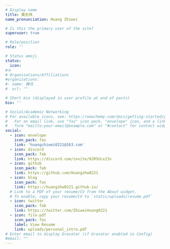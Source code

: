 ```yaml
---
# Display name
title: 黄志伟
name_pronunciation: Huang Zhiwei

# Is this the primary user of the site?
superuser: true

# Role/position
role: ''

# Status emoji
status:
  icon: 
#☕️
# Organizations/Affiliations
#organizations:
#- name: 腾讯
#  url: ""

# Short bio (displayed in user profile at end of posts)
bio: ''

# Social/Academic Networking
# For available icons, see: https://wowchemy.com/docs/getting-started/page-builder/#icons
#   For an email link, use "fas" icon pack, "envelope" icon, and a link in the
#   form "mailto:your-email@example.com" or "#contact" for contact widget.
social:
  - icon: envelope
    icon_pack: fas
    link: 'huangzhiwei0221@163.com'
  - icon: discord
    icon_pack: fab
    link: https://discord.com/invite/62R5Ucx23v
  - icon: github
    icon_pack: fab
    link: https://github.com/Huangzhw0221
  - icon: blog
    icon_pack: fas
    link: https://huangzhw0221.github.io/
  # Link to a PDF of your resume/CV from the About widget.
  # To enable, copy your resume/CV to `static/uploads/resume.pdf`
  - icon: twitter
    icon_pack: fab
    link: https://twitter.com/ZhiweiHuang0221
  - icon: file-pdf
    icon_pack: fas
    label: View Resume
    link: uploads/personal_intro.pdf
# Enter email to display Gravatar (if Gravatar enabled in Config)
#email: ""
---
```

